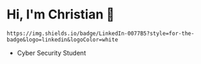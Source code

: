 # Hi, I'm Christian 👋
	https://img.shields.io/badge/LinkedIn-0077B5?style=for-the-badge&logo=linkedin&logoColor=white
- Cyber Security Student

